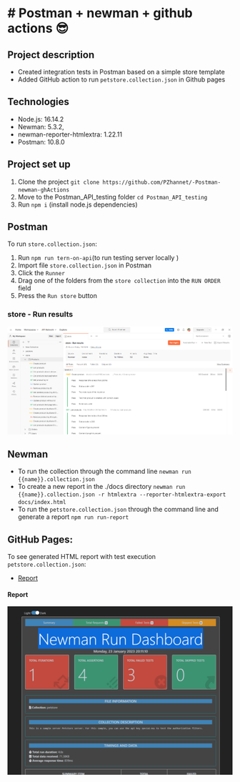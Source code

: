 # # **Postman + newman + github actions** :sunglasses:
## Project description
- Created integration tests in Postman based on a simple store template
- Added GitHub action to run `petstore.collection.json` in Github pages

## Technologies
- Node.js: 16.14.2
- Newman: 5.3.2,
- newman-reporter-htmlextra: 1.22.11
- Postman: 10.8.0

## Project set up
1. Clone the project `git clone https://github.com/PZhannet/-Postman-newman-ghActions`
2. Move to the Postman_API_testing folder `cd Postman_API_testing`
3. Run `npm i` (install node.js dependencies)

## Postman
 To run `store.collection.json`:
1. Run `npm run tern-on-api`(to run testing server locally )
2. Import file `store.collection.json` in Postman
3. Click the `Runner`
4. Drag one of the folders from the `store collection` into the `RUN ORDER` field
5. Press the `Run store` button
### store - Run results
![Run results](https://github.com/PZhannet/-Postman-newman-ghActions/blob/main/images/storeRunResults.png)

## Newman
- To run the collection through the command line
 `newman run {{name}}.collection.json`
- To create a new report in the ./docs directory 
 `newman run {{name}}.collection.json -r htmlextra --reporter-htmlextra-export docs/index.html`
- To run the `petstore.collection.json` through the command line and generate a report 
 `npm run run-report`

## GitHub Pages:

To see generated HTML report with test execution `petstore.collection.json`:
- <a href="https://pzhannet.github.io/-Postman-newman-ghActions/"> Report </a>

#### Report
![Newman Run Dashboard](https://github.com/PZhannet/-Postman-newman-ghActions/blob/main/images/newmanRunDashboard.png)
